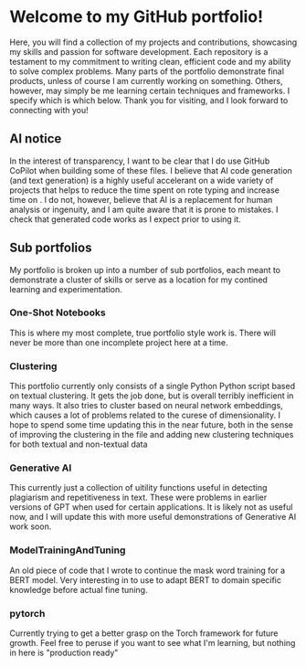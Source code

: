 # Welcome to my GitHub portfolio!

Here, you will find a collection of my projects and contributions, showcasing my skills and passion for software development. Each repository is a testament to my commitment to writing clean, efficient code and my ability to solve complex problems. Many parts of the portfolio demonstrate final products, unless of course I am currently working on something. Others, however, may simply be me learning certain techniques and frameworks. I specify which is which below. Thank you for visiting, and I look forward to connecting with you!

## AI notice

In the interest of transparency, I want to be clear that I do use GitHub CoPilot when building some of these files. I believe that AI code generation (and text generation) is a highly useful accelerant on a wide variety of projects that helps to reduce the time spent on rote typing and increase time on . I do not, however, believe that AI is a replacement for human analysis or ingenuity, and I am quite aware that it is prone to mistakes. I check that generated code works as I expect prior to using it.

## Sub portfolios
My portfolio is broken up into a number of sub portfolios, each meant to demonstrate a cluster of skills or serve as a location for my contined learning and experimentation.

### One-Shot Notebooks
This is where my most complete, true portfolio style work is. There will never be more than one incomplete project here at a time.

### Clustering
This portfolio currently only consists of a single Python Python script based on textual clustering. It gets the job done, but is overall terribly inefficient in many ways. It also tries to cluster based on neural network embeddings, which causes a lot of problems related to the curese of dimensionality. I hope to spend some time updating this in the near future, both in the sense of improving the clustering in the file and adding new clustering techniques for both textual and non-textual data

### Generative AI
This currently just a collection of uitility functions useful in detecting plagiarism and repetitiveness in text. These were problems in earlier versions of GPT when used for certain applications. It is likely not as useful now, and I will update this with more useful demonstrations of Generative AI work soon.

### ModelTrainingAndTuning
An old piece of code that I wrote to continue the mask word training for a BERT model. Very interesting in to use to adapt BERT to domain specific knowledge before actual fine tuning.

### pytorch
Currently trying to get a better grasp on the Torch framework for future growth. Feel free to peruse if you want to see what I'm learning, but nothing in here is "production ready"
